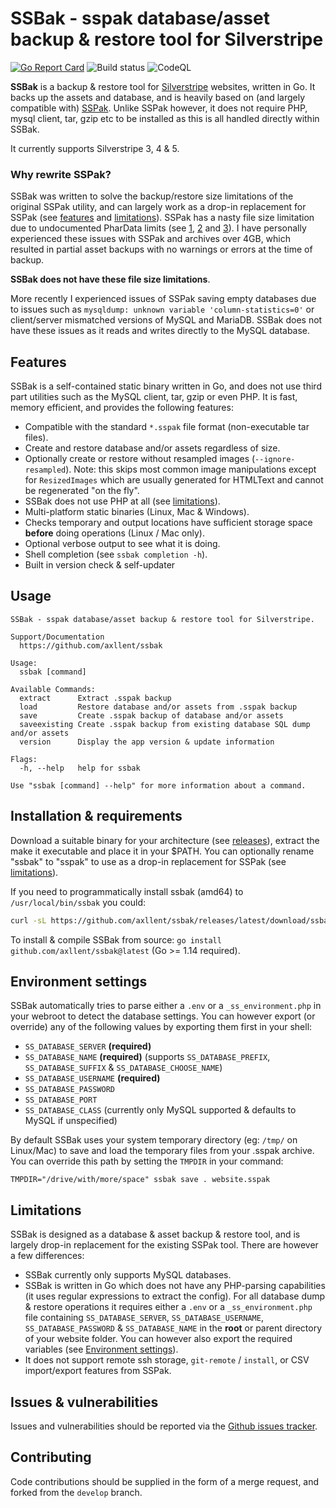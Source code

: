 # SSBak - sspak database/asset backup & restore tool for Silverstripe

[![Go Report Card](https://goreportcard.com/badge/github.com/axllent/ssbak)](https://goreportcard.com/report/github.com/axllent/ssbak)
![Build status](https://github.com/axllent/ssbak/actions/workflows/build-release.yml/badge.svg)
![CodeQL](https://github.com/axllent/ssbak/actions/workflows/codeql-analysis.yml/badge.svg)

**SSBak** is a backup & restore tool for [Silverstripe](https://www.silverstripe.org) websites, written in Go. It backs up the assets and database, and is heavily based on (and largely compatible with) [SSPak](https://github.com/silverstripe/sspak). Unlike SSPak however, it does not require PHP, mysql client, tar, gzip etc to be installed as this is all handled directly within SSBak.

It currently supports Silverstripe 3, 4 & 5.

### Why rewrite SSPak?

SSBak was written to solve the backup/restore size limitations of the original SSPak utility, and can largely work as a drop-in replacement for SSPak (see [features](#features) and [limitations](#limitations)). SSPak has a nasty file size limitation due to undocumented PharData limits (see [1](https://github.com/silverstripe/sspak/issues/53), [2](https://github.com/silverstripe/sspak/issues/29) and [3](https://github.com/silverstripe/sspak/pull/52)). I have personally experienced these issues with SSPak and archives over 4GB, which resulted in partial asset backups with no warnings or errors at the time of backup.

**SSBak does not have these file size limitations**.

More recently I experienced issues of SSPak saving empty databases due to issues such as `mysqldump: unknown variable 'column-statistics=0'` or client/server mismatched versions of MySQL and MariaDB. SSBak does not have these issues as it reads and writes directly to the MySQL database.

## Features

SSBak is a self-contained static binary written in Go, and does not use third part utilities such as the MySQL client, tar, gzip or even PHP. It is fast, memory efficient, and provides the following features:

- Compatible with the standard `*.sspak` file format (non-executable tar files).
- Create and restore database and/or assets regardless of size.
- Optionally create or restore without resampled images (`--ignore-resampled`). Note: this skips most common image manipulations except for `ResizedImages` which are usually generated for HTMLText and cannot be regenerated "on the fly".
- SSBak does not use PHP at all (see [limitations](#limitations)).
- Multi-platform static binaries (Linux, Mac & Windows).
- Checks temporary and output locations have sufficient storage space **before** doing operations (Linux / Mac only).
- Optional verbose output to see what it is doing.
- Shell completion (see `ssbak completion -h`).
- Built in version check & self-updater

## Usage

```
SSBak - sspak database/asset backup & restore tool for Silverstripe.

Support/Documentation
  https://github.com/axllent/ssbak

Usage:
  ssbak [command]

Available Commands:
  extract      Extract .sspak backup
  load         Restore database and/or assets from .sspak backup
  save         Create .sspak backup of database and/or assets
  saveexisting Create .sspak backup from existing database SQL dump and/or assets
  version      Display the app version & update information

Flags:
  -h, --help   help for ssbak

Use "ssbak [command] --help" for more information about a command.
```

## Installation & requirements

Download a suitable binary for your architecture (see [releases](https://github.com/axllent/ssbak/releases/latest)), extract the make it executable and place it in your $PATH. You can optionally rename "ssbak" to "sspak" to use as a drop-in replacement for SSPak (see [limitations](#limitations)).

If you need to programmatically install ssbak (amd64) to `/usr/local/bin/ssbak` you could:

```bash
curl -sL https://github.com/axllent/ssbak/releases/latest/download/ssbak_linux_amd64.tar.gz | sudo tar -zx -C /usr/local/bin/ ssbak
```

To install & compile SSBak from source: `go install github.com/axllent/ssbak@latest` (Go >= 1.14 required).

## Environment settings

SSBak automatically tries to parse either a `.env` or a `_ss_environment.php` in your webroot to detect the database settings. You can however export (or override) any of the following values by exporting them first in your shell:

- `SS_DATABASE_SERVER` **(required)**
- `SS_DATABASE_NAME` **(required)** (supports `SS_DATABASE_PREFIX`, `SS_DATABASE_SUFFIX` & `SS_DATABASE_CHOOSE_NAME`)
- `SS_DATABASE_USERNAME` **(required)**
- `SS_DATABASE_PASSWORD`
- `SS_DATABASE_PORT`
- `SS_DATABASE_CLASS` (currently only MySQL supported & defaults to MySQL if unspecified)

By default SSBak uses your system temporary directory (eg: `/tmp/` on Linux/Mac) to save and load the temporary files from your .sspak archive. You can override this path by setting the `TMPDIR` in your command:

```
TMPDIR="/drive/with/more/space" ssbak save . website.sspak
```

## Limitations

SSBak is designed as a database & asset backup & restore tool, and is largely drop-in replacement for the existing SSPak tool. There are however a few differences:

- SSBak currently only supports MySQL databases.
- SSBak is written in Go which does not have any PHP-parsing capabilities (it uses regular expressions to extract the config). For all database dump & restore operations it requires either a `.env` or a `_ss_environment.php` file containing `SS_DATABASE_SERVER`, `SS_DATABASE_USERNAME`, `SS_DATABASE_PASSWORD` & `SS_DATABASE_NAME` in the **root** or parent directory of your website folder. You can however also export the required variables (see [Environment settings](#environment-settings)).
- It does not support remote ssh storage, `git-remote` / `install`, or CSV import/export features from SSPak.

## Issues & vulnerabilities

Issues and vulnerabilities should be reported via the [Github issues tracker](https://github.com/axllent/ssbak/issues).

## Contributing

Code contributions should be supplied in the form of a merge request, and forked from the `develop` branch.
